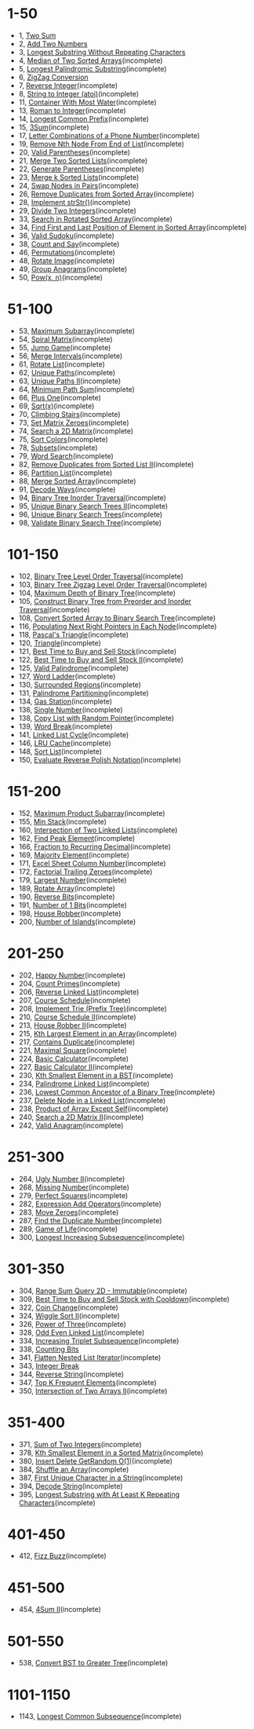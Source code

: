 # 1-50

- 1, [Two Sum](1-50/1/README.md)
- 2, [Add Two Numbers](1-50/2/README.md)
- 3, [Longest Substring Without Repeating Characters](1-50/3/README.md)
- 4, [Median of Two Sorted Arrays](1-50/4/README.md)(incomplete)
- 5, [Longest Palindromic Substring](1-50/5/README.md)(incomplete)
- 6, [ZigZag Conversion](1-50/6/README.md)
- 7, [Reverse Integer](1-50/7/README.md)(incomplete)
- 8, [String to Integer (atoi)](1-50/8/README.md)(incomplete)
- 11, [Container With Most Water](1-50/11/README.md)(incomplete)
- 13, [Roman to Integer](1-50/13/README.md)(incomplete)
- 14, [Longest Common Prefix](1-50/14/README.md)(incomplete)
- 15, [3Sum](1-50/15/README.md)(incomplete)
- 17, [Letter Combinations of a Phone Number](1-50/17/README.md)(incomplete)
- 19, [Remove Nth Node From End of List](1-50/19/README.md)(incomplete)
- 20, [Valid Parentheses](1-50/20/README.md)(incomplete)
- 21, [Merge Two Sorted Lists](1-50/21/README.md)(incomplete)
- 22, [Generate Parentheses](1-50/22/README.md)(incomplete)
- 23, [Merge k Sorted Lists](1-50/23/README.md)(incomplete)
- 24, [Swap Nodes in Pairs](1-50/24/README.md)(incomplete)
- 26, [Remove Duplicates from Sorted Array](1-50/26/README.md)(incomplete)
- 28, [Implement strStr()](1-50/28/README.md)(incomplete)
- 29, [Divide Two Integers](1-50/29/README.md)(incomplete)
- 33, [Search in Rotated Sorted Array](1-50/33/README.md)(incomplete)
- 34, [Find First and Last Position of Element in Sorted Array](1-50/34/README.md)(incomplete)
- 36, [Valid Sudoku](1-50/36/README.md)(incomplete)
- 38, [Count and Say](1-50/38/README.md)(incomplete)
- 46, [Permutations](1-50/46/README.md)(incomplete)
- 48, [Rotate Image](1-50/48/README.md)(incomplete)
- 49, [Group Anagrams](1-50/49/README.md)(incomplete)
- 50, [Pow(x, n)](1-50/50/README.md)(incomplete)

# 51-100

- 53, [Maximum Subarray](51-100/53/README.md)(incomplete)
- 54, [Spiral Matrix](51-100/54/README.md)(incomplete)
- 55, [Jump Game](51-100/55/README.md)(incomplete)
- 56, [Merge Intervals](51-100/56/README.md)(incomplete)
- 61, [Rotate List](51-100/61/README.md)(incomplete)
- 62, [Unique Paths](51-100/62/README.md)(incomplete)
- 63, [Unique Paths II](51-100/63/README.md)(incomplete)
- 64, [Minimum Path Sum](51-100/64/README.md)(incomplete)
- 66, [Plus One](51-100/66/README.md)(incomplete)
- 69, [Sqrt(x)](51-100/69/README.md)(incomplete)
- 70, [Climbing Stairs](51-100/70/README.md)(incomplete)
- 73, [Set Matrix Zeroes](51-100/73/README.md)(incomplete)
- 74, [Search a 2D Matrix](51-100/74/README.md)(incomplete)
- 75, [Sort Colors](51-100/75/README.md)(incomplete)
- 78, [Subsets](51-100/78/README.md)(incomplete)
- 79, [Word Search](51-100/79/README.md)(incomplete)
- 82, [Remove Duplicates from Sorted List II](51-100/82/README.md)(incomplete)
- 86, [Partition List](51-100/86/README.md)(incomplete)
- 88, [Merge Sorted Array](51-100/88/README.md)(incomplete)
- 91, [Decode Ways](51-100/91/README.md)(incomplete)
- 94, [Binary Tree Inorder Traversal](51-100/94/README.md)(incomplete)
- 95, [Unique Binary Search Trees II](51-100/95/README.md)(incomplete)
- 96, [Unique Binary Search Trees](51-100/96/README.md)(incomplete)
- 98, [Validate Binary Search Tree](51-100/98/README.md)(incomplete)

# 101-150

- 102, [Binary Tree Level Order Traversal](101-150/102/README.md)(incomplete)
- 103, [Binary Tree Zigzag Level Order Traversal](101-150/103/README.md)(incomplete)
- 104, [Maximum Depth of Binary Tree](101-150/104/README.md)(incomplete)
- 105, [Construct Binary Tree from Preorder and Inorder Traversal](101-150/105/README.md)(incomplete)
- 108, [Convert Sorted Array to Binary Search Tree](101-150/108/README.md)(incomplete)
- 116, [Populating Next Right Pointers in Each Node](101-150/116/README.md)(incomplete)
- 118, [Pascal's Triangle](101-150/118/README.md)(incomplete)
- 120, [Triangle](101-150/120/README.md)(incomplete)
- 121, [Best Time to Buy and Sell Stock](101-150/121/README.md)(incomplete)
- 122, [Best Time to Buy and Sell Stock II](101-150/122/README.md)(incomplete)
- 125, [Valid Palindrome](101-150/125/README.md)(incomplete)
- 127, [Word Ladder](101-150/127/README.md)(incomplete)
- 130, [Surrounded Regions](101-150/130/README.md)(incomplete)
- 131, [Palindrome Partitioning](101-150/131/README.md)(incomplete)
- 134, [Gas Station](101-150/134/README.md)(incomplete)
- 136, [Single Number](101-150/136/README.md)(incomplete)
- 138, [Copy List with Random Pointer](101-150/138/README.md)(incomplete)
- 139, [Word Break](101-150/139/README.md)(incomplete)
- 141, [Linked List Cycle](101-150/141/README.md)(incomplete)
- 146, [LRU Cache](101-150/146/README.md)(incomplete)
- 148, [Sort List](101-150/148/README.md)(incomplete)
- 150, [Evaluate Reverse Polish Notation](101-150/150/README.md)(incomplete)

# 151-200

- 152, [Maximum Product Subarray](151-200/152/README.md)(incomplete)
- 155, [Min Stack](151-200/155/README.md)(incomplete)
- 160, [Intersection of Two Linked Lists](151-200/160/README.md)(incomplete)
- 162, [Find Peak Element](151-200/162/README.md)(incomplete)
- 166, [Fraction to Recurring Decimal](151-200/166/README.md)(incomplete)
- 169, [Majority Element](151-200/169/README.md)(incomplete)
- 171, [Excel Sheet Column Number](151-200/171/README.md)(incomplete)
- 172, [Factorial Trailing Zeroes](151-200/172/README.md)(incomplete)
- 179, [Largest Number](151-200/179/README.md)(incomplete)
- 189, [Rotate Array](151-200/189/README.md)(incomplete)
- 190, [Reverse Bits](151-200/190/README.md)(incomplete)
- 191, [Number of 1 Bits](151-200/191/README.md)(incomplete)
- 198, [House Robber](151-200/198/README.md)(incomplete)
- 200, [Number of Islands](151-200/200/README.md)(incomplete)

# 201-250

- 202, [Happy Number](201-250/202/README.md)(incomplete)
- 204, [Count Primes](201-250/204/README.md)(incomplete)
- 206, [Reverse Linked List](201-250/206/README.md)(incomplete)
- 207, [Course Schedule](201-250/207/README.md)(incomplete)
- 208, [Implement Trie (Prefix Tree)](201-250/208/README.md)(incomplete)
- 210, [Course Schedule II](201-250/210/README.md)(incomplete)
- 213, [House Robber II](201-250/213/README.md)(incomplete)
- 215, [Kth Largest Element in an Array](201-250/215/README.md)(incomplete)
- 217, [Contains Duplicate](201-250/217/README.md)(incomplete)
- 221, [Maximal Square](201-250/221/README.md)(incomplete)
- 224, [Basic Calculator](201-250/224/README.md)(incomplete)
- 227, [Basic Calculator II](201-250/227/README.md)(incomplete)
- 230, [Kth Smallest Element in a BST](201-250/230/README.md)(incomplete)
- 234, [Palindrome Linked List](201-250/234/README.md)(incomplete)
- 236, [Lowest Common Ancestor of a Binary Tree](201-250/236/README.md)(incomplete)
- 237, [Delete Node in a Linked List](201-250/237/README.md)(incomplete)
- 238, [Product of Array Except Self](201-250/238/README.md)(incomplete)
- 240, [Search a 2D Matrix II](201-250/240/README.md)(incomplete)
- 242, [Valid Anagram](201-250/242/README.md)(incomplete)

# 251-300

- 264, [Ugly Number II](251-300/264/README.md)(incomplete)
- 268, [Missing Number](251-300/268/README.md)(incomplete)
- 279, [Perfect Squares](251-300/279/README.md)(incomplete)
- 282, [Expression Add Operators](251-300/282/README.md)(incomplete)
- 283, [Move Zeroes](251-300/283/README.md)(incomplete)
- 287, [Find the Duplicate Number](251-300/287/README.md)(incomplete)
- 289, [Game of Life](251-300/289/README.md)(incomplete)
- 300, [Longest Increasing Subsequence](251-300/300/README.md)(incomplete)

# 301-350

- 304, [Range Sum Query 2D - Immutable](301-350/304/README.md)(incomplete)
- 309, [Best Time to Buy and Sell Stock with Cooldown](301-350/309/README.md)(incomplete)
- 322, [Coin Change](301-350/322/README.md)(incomplete)
- 324, [Wiggle Sort II](301-350/324/README.md)(incomplete)
- 326, [Power of Three](301-350/326/README.md)(incomplete)
- 328, [Odd Even Linked List](301-350/328/README.md)(incomplete)
- 334, [Increasing Triplet Subsequence](301-350/334/README.md)(incomplete)
- 338, [Counting Bits](301-350/338/README.md)
- 341, [Flatten Nested List Iterator](301-350/341/README.md)(incomplete)
- 343, [Integer Break](301-350/343/README.md)
- 344, [Reverse String](301-350/344/README.md)(incomplete)
- 347, [Top K Frequent Elements](301-350/347/README.md)(incomplete)
- 350, [Intersection of Two Arrays II](301-350/350/README.md)(incomplete)

# 351-400

- 371, [Sum of Two Integers](351-400/371/README.md)(incomplete)
- 378, [Kth Smallest Element in a Sorted Matrix](351-400/378/README.md)(incomplete)
- 380, [Insert Delete GetRandom O(1)](351-400/380/README.md)(incomplete)
- 384, [Shuffle an Array](351-400/384/README.md)(incomplete)
- 387, [First Unique Character in a String](351-400/387/README.md)(incomplete)
- 394, [Decode String](351-400/394/README.md)(incomplete)
- 395, [Longest Substring with At Least K Repeating Characters](351-400/395/README.md)(incomplete)

# 401-450

- 412, [Fizz Buzz](401-450/412/README.md)(incomplete)

# 451-500

- 454, [4Sum II](451-500/454/README.md)(incomplete)

# 501-550

- 538, [Convert BST to Greater Tree](501-550/538/README.md)(incomplete)

# 1101-1150

- 1143, [Longest Common Subsequence](1101-1150/1143/README.md)(incomplete)

